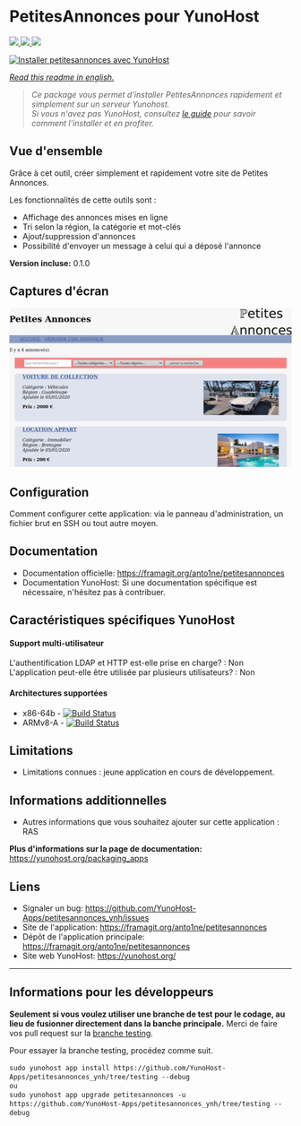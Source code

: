 # PetitesAnnonces pour YunoHost

[
![](https://dash.yunohost.org/integration/petitesannonces.svg)
![](https://ci-apps.yunohost.org/ci/badges/petitesannonces.status.svg)
![](https://ci-apps.yunohost.org/ci/badges/petitesannonces.maintain.svg)
](https://dash.yunohost.org/appci/app/petitesannonces)

[![Installer petitesannonces avec YunoHost](https://install-app.yunohost.org/install-with-yunohost.png)](https://install-app.yunohost.org/?app=petitesannonces)

*[Read this readme in english.](./README.md)* 

> *Ce package vous permet d'installer PetitesAnnonces rapidement et simplement sur un serveur Yunohost.  
Si vous n'avez pas YunoHost, consultez [le guide](https://yunohost.org/#/install) pour savoir comment l'installer et en profiter.*

## Vue d'ensemble

Grâce à cet outil, créer simplement et rapidement votre site de Petites Annonces.

Les fonctionnalités de cette outils sont :  
  * Affichage des annonces mises en ligne  
  * Tri selon la région, la catégorie et mot-clés  
  * Ajout/suppression d'annonces  
  * Possibilité d'envoyer un message à celui qui a déposé l'annonce  


**Version incluse:**  0.1.0

## Captures d'écran

![demo](doc/demo.png)

<!-- 
## Démo

* [Démo officielle](Lien vers un site de démonstration de cette application) 
-->
## Configuration

Comment configurer cette application: via le panneau d'administration, un fichier brut en SSH ou tout autre moyen.

## Documentation

 * Documentation officielle: https://framagit.org/anto1ne/petitesannonces  
 * Documentation YunoHost: Si une documentation spécifique est nécessaire, n'hésitez pas à contribuer.

## Caractéristiques spécifiques YunoHost

#### Support multi-utilisateur

L'authentification LDAP et HTTP est-elle prise en charge? : Non   
L'application peut-elle être utilisée par plusieurs utilisateurs?  : Non  

#### Architectures supportées

* x86-64b - [![Build Status](https://ci-apps.yunohost.org/ci/logs/petitesannonces%20%28Apps%29.svg)](https://ci-apps.yunohost.org/ci/apps/petitesannonces/)
* ARMv8-A - [![Build Status](https://ci-apps-arm.yunohost.org/ci/logs/petitesannonces%20%28Apps%29.svg)](https://ci-apps-arm.yunohost.org/ci/apps/petitesannonces/)

## Limitations

* Limitations connues : jeune application en cours de développement.

## Informations additionnelles

* Autres informations que vous souhaitez ajouter sur cette application : RAS

**Plus d'informations sur la page de documentation:**  
https://yunohost.org/packaging_apps

## Liens

 * Signaler un bug: https://github.com/YunoHost-Apps/petitesannonces_ynh/issues
 * Site de l'application: https://framagit.org/anto1ne/petitesannonces
 * Dépôt de l'application principale: https://framagit.org/anto1ne/petitesannonces
 * Site web YunoHost: https://yunohost.org/

---

Informations pour les développeurs
----------------

**Seulement si vous voulez utiliser une branche de test pour le codage, au lieu de fusionner directement dans la banche principale.**
Merci de faire vos pull request sur la [branche testing](https://github.com/YunoHost-Apps/petitesannonces_ynh/tree/testing).

Pour essayer la branche testing, procédez comme suit.
```
sudo yunohost app install https://github.com/YunoHost-Apps/petitesannonces_ynh/tree/testing --debug
ou
sudo yunohost app upgrade petitesannonces -u https://github.com/YunoHost-Apps/petitesannonces_ynh/tree/testing --debug
```
